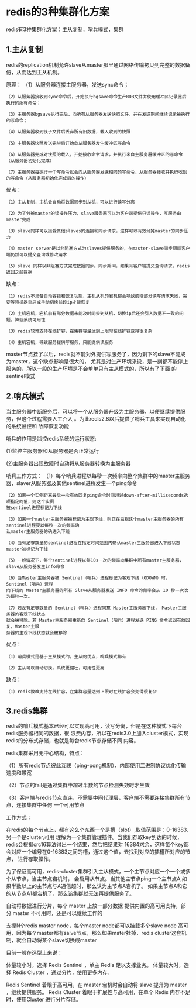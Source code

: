 # redis的3种集群化方案

redis有3种集群化方案：主从复制，哨兵模式，集群

## 1.主从复制

redis的replication机制允许slave从master那里通过网络传输拷贝到完整的数据备份，从而达到主从机制。

原理：
	（1）从服务器连接主服务器，发送sync命令；
	
	（2）从服务器接收到sync命令后，开始执行bgsave命令生产RDB文件并使用缓冲区记录此后执行的所有命令；
	
	（3）主服务器bgsave执行完后，向所有从服务器发送快照文件，并在发送期间继续记录被执行的写命令；
	
	（4）从服务器收到筷子文件后丢弃所有旧数据，载入收到的快照
	
	（5）主服务器快照发送完毕后开始向从服务器发生缓冲区写命令
	
	（6）从服务器完成对快照的载入，开始接收命令请求，并执行来自主服务器缓冲区的写命令（从服务器初始化完成）
	
	（7）主服务器每执行一个写命令就会向从服务器发送相同的写命令，从服务器接收并执行收到的写命令（从服务器初始化完成后的操作）
	
优点：
	
	（1）主从复制，主机会自动将数据同步到从机，可以进行读写分离
	
	（2）为了分摊master的读操作压力，slave服务器可以为客户端提供只读操作，写服务由master完成
	
	（3）slave同样可以接受其他slaves的连接和同步请求，这样可以有效分摊master的同步压力
	
	（4）master server是以非阻塞方式为slaves提供服务的，在master-slave同步期间客户端仍然可以提交查询或修改请求
	
	（5）slave 同样以非阻塞方式完成数据同步。同步期间，如果有客户端提交查询请求，redis返回之前数据
	
缺点：

	（1）redis不具备自动容错和恢复功能，主机从机的宕机都会导致前端部分读写请求失败，需要等待机器重启或手动切换前段ip才能恢复
	
	（2）主机宕机，宕机前有部分数据未能及时同步到从机，切换ip后还会引入数据不一致的问题，降低系统可用性
	
	（3）redis较难支持在线扩容，在集群容量达到上限时在线扩容变得很复杂
	
	（4）主机宕机，导致服务提供写服务，只能提供读服务
	
	
master节点挂了以后，redis就不能对外提供写服务了，因为剩下的slave不能成为master，这个缺点影响是很大的，
尤其是对生产环境来说，是一刻都不能停止服务的，所以一般的生产坏境是不会单单只有主从模式的，所以有了下面
的sentinel模式
	
## 2.哨兵模式

当主服务器中断服务后，可以将一个从服务器升级为主服务器，以便继续提供服务，但这个过程需要人工介入
。为此redis2.8以后提供了哨兵工具来实现自动化的系统监控和
故障恢复功能

哨兵的作用是监控redis系统的运行状态:

(1)监控主服务器和从服务器是否正常运行

(2)主服务器出现故障时自动将从服务器转换为主服务器


哨兵工作方式：
	（1）每个哨兵进程以每秒一次频率向整个集群中的master主服务器，slaver从服务器及其他sentinel进程发生一个ping命令
	
	（2）如果一个实例距离最后一次有效回复ping命令时间超过down-after-milliseconds选项指定的值，则这个实例
	被sentinel进程标记为下线
	
	（3）如果一个master主服务器被标记为主观下线，则正在监视这个master主服务器的所有sentinel进程要以每秒一次的频率确
	认master主服务器的确进入下线
	
	（4）当有足够数量的sentinel进程在指定时间范围内确认master主服务器进入下线状态master被标记为下线
	
	（5）一般情况下，每个sentinel进程以每10s一次的频率向集群中所有master主服务器，slave从服务器发生info命令
	
	（6）当Master主服务器被 Sentinel（哨兵）进程标记为客观下线（ODOWN）时，Sentinel（哨兵）进程
	向下线的 Master主服务器的所有 Slave从服务器发送 INFO 命令的频率会从 10 秒一次改为每秒一次。
	
	（7）若没有足够数量的 Sentinel（哨兵）进程同意 Master主服务器下线， Master主服务器的客观下线状态
	就会被移除。若 Master主服务器重新向 Sentinel（哨兵）进程发送 PING 命令返回有效回复，Master主服
	务器的主观下线状态就会被移除



优点：

	（1）哨兵模式是基于主从模式的，主从的优点，哨兵模式都有
	
	（2）主从可以自动切换，系统更健壮，可用性更高
	
缺点：

	（1）redis教难支持在线扩容，在集群容量达到上限时在线扩容会变得很复杂

## 3.redis集群

redis的哨兵模式基本已经可以实现高可用，读写分离，但是在这种模式下每台redis服务器相同的数据，很
浪费内存，所以在redis3.0上加入cluster模式，实现redis的分布式存储，也就是每台redis节点存储不同
内容。

redis集群采用无中心结构，特点：

（1）所有redis节点彼此互联（ping-pong机制），内部使用二进制协议优化传输速度和带宽

（2）节点的fail是通过集群中超过半数的节点检测失效时才生效

（3）客户端与redis节点直连，不需要中间代理层，客户端不需要连接集群所有节点，连接集群中任何
一个可用节点

工作方式：

在redis的每个节点上，都有这么个东西一个是槽（slot）,取值范围是：0-16383.另一个是cluster,可用
理解为一个集群管理插件。当我们存取key到达的时候，redis会根据crc16算法得出一个结果，然后把结果对
16384求余，这样每个key都会对应一个编号在0-16383之间的槽，通过这个值，去找到对应的插槽所对应的节点，
进行存取操作。

为了保证高可用，redis-cluster集群引入主从模式，一个主节点对应一个一个或多个从节点，当主节点宕机时，
会启用从节点。当其他主节点ping一个主节点A,如果半数以上的主节点与A通信超时，那么认为主节点A宕机了。
如果主节点A和它的从节点A1都宕机了，那么该集群就无法再提供服务了。


自动将数据进行分片，每个 master 上放一部分数据
提供内置的高可用支持，部分 master 不可用时，还是可以继续工作的

支撑N个redis master node，每个master node都可以挂载多个slave node
高可用，因为每个master都有salve节点，那么如果mater挂掉，redis cluster这套机制，就会自动将某个slave切换成master



目前一般在选型上来说：

体量较小时，选择 Redis Sentinel ，单主 Redis 足以支撑业务。
体量较大时，选择 Redis Cluster ，通过分片，使用更多内存。

Redis Sentinel 着眼于高可用，在 master 宕机时会自动将 slave 提升为 master ，继续提供服务。
Redis Cluster 着眼于扩展性与高可用，在单个 Redis 内存不足时，使用Cluster 进行分片存储。
	
	
	





























